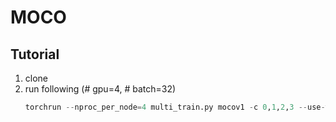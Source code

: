 # MOCO

## Tutorial
1. clone
2. run following (# gpu=4, # batch=32)
    ```python
    torchrun --nproc_per_node=4 multi_train.py mocov1 -c 0,1,2,3 --use-wandb
    ```